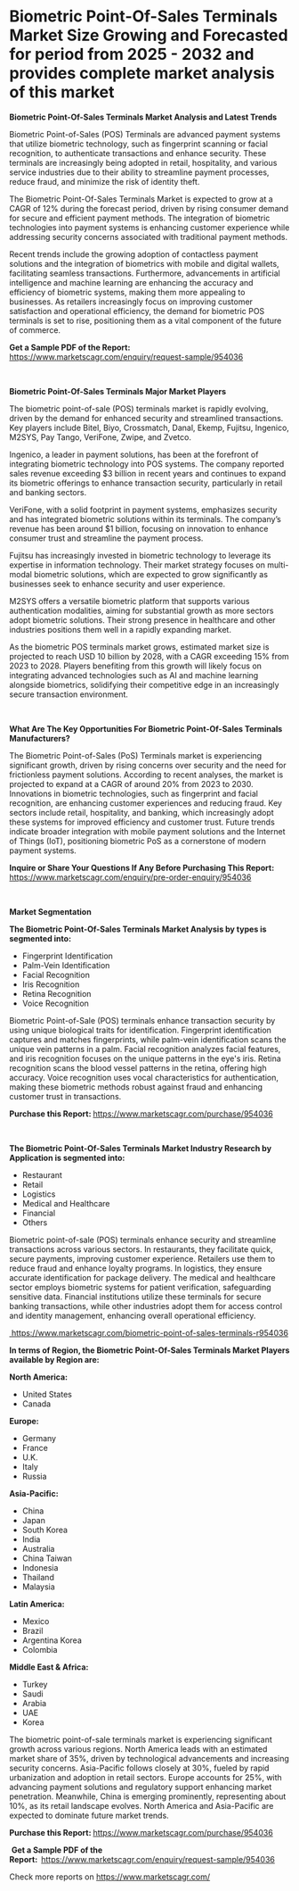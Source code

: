 <p><h1>Biometric Point-Of-Sales Terminals Market Size Growing and Forecasted for period from 2025 - 2032 and provides complete market analysis of this market</h1></p><p><strong>Biometric Point-Of-Sales Terminals Market Analysis and Latest Trends</strong></p>
<p><p>Biometric Point-of-Sales (POS) Terminals are advanced payment systems that utilize biometric technology, such as fingerprint scanning or facial recognition, to authenticate transactions and enhance security. These terminals are increasingly being adopted in retail, hospitality, and various service industries due to their ability to streamline payment processes, reduce fraud, and minimize the risk of identity theft.</p><p>The Biometric Point-Of-Sales Terminals Market is expected to grow at a CAGR of 12% during the forecast period, driven by rising consumer demand for secure and efficient payment methods. The integration of biometric technologies into payment systems is enhancing customer experience while addressing security concerns associated with traditional payment methods. </p><p>Recent trends include the growing adoption of contactless payment solutions and the integration of biometrics with mobile and digital wallets, facilitating seamless transactions. Furthermore, advancements in artificial intelligence and machine learning are enhancing the accuracy and efficiency of biometric systems, making them more appealing to businesses. As retailers increasingly focus on improving customer satisfaction and operational efficiency, the demand for biometric POS terminals is set to rise, positioning them as a vital component of the future of commerce.</p></p>
<p><strong>Get a Sample PDF of the Report:&nbsp;</strong> <a href="https://www.marketscagr.com/enquiry/request-sample/954036?utm_campaign=3510&utm_medium=2&utm_source=Github&utm_content=ia&utm_term=08042025&utm_id=biometric-point-of-sales-terminals">https://www.marketscagr.com/enquiry/request-sample/954036</a></p>
<p>&nbsp;</p>
<p><strong>Biometric Point-Of-Sales Terminals Major Market Players</strong></p>
<p><p>The biometric point-of-sale (POS) terminals market is rapidly evolving, driven by the demand for enhanced security and streamlined transactions. Key players include Bitel, Biyo, Crossmatch, Danal, Ekemp, Fujitsu, Ingenico, M2SYS, Pay Tango, VeriFone, Zwipe, and Zvetco.</p><p>Ingenico, a leader in payment solutions, has been at the forefront of integrating biometric technology into POS systems. The company reported sales revenue exceeding $3 billion in recent years and continues to expand its biometric offerings to enhance transaction security, particularly in retail and banking sectors.</p><p>VeriFone, with a solid footprint in payment systems, emphasizes security and has integrated biometric solutions within its terminals. The company’s revenue has been around $1 billion, focusing on innovation to enhance consumer trust and streamline the payment process.</p><p>Fujitsu has increasingly invested in biometric technology to leverage its expertise in information technology. Their market strategy focuses on multi-modal biometric solutions, which are expected to grow significantly as businesses seek to enhance security and user experience. </p><p>M2SYS offers a versatile biometric platform that supports various authentication modalities, aiming for substantial growth as more sectors adopt biometric solutions. Their strong presence in healthcare and other industries positions them well in a rapidly expanding market.</p><p>As the biometric POS terminals market grows, estimated market size is projected to reach USD 10 billion by 2028, with a CAGR exceeding 15% from 2023 to 2028. Players benefiting from this growth will likely focus on integrating advanced technologies such as AI and machine learning alongside biometrics, solidifying their competitive edge in an increasingly secure transaction environment.</p></p>
<p>&nbsp;</p>
<p><strong>What Are The Key Opportunities For Biometric Point-Of-Sales Terminals Manufacturers?</strong></p>
<p><p>The Biometric Point-of-Sales (PoS) Terminals market is experiencing significant growth, driven by rising concerns over security and the need for frictionless payment solutions. According to recent analyses, the market is projected to expand at a CAGR of around 20% from 2023 to 2030. Innovations in biometric technologies, such as fingerprint and facial recognition, are enhancing customer experiences and reducing fraud. Key sectors include retail, hospitality, and banking, which increasingly adopt these systems for improved efficiency and customer trust. Future trends indicate broader integration with mobile payment solutions and the Internet of Things (IoT), positioning biometric PoS as a cornerstone of modern payment systems.</p></p>
<p><strong>Inquire or Share Your Questions If Any Before Purchasing This Report:</strong> <a href="https://www.marketscagr.com/enquiry/pre-order-enquiry/954036?utm_campaign=3510&utm_medium=2&utm_source=Github&utm_content=ia&utm_term=08042025&utm_id=biometric-point-of-sales-terminals">https://www.marketscagr.com/enquiry/pre-order-enquiry/954036</a></p>
<p>&nbsp;</p>
<p><strong>Market Segmentation</strong></p>
<p><strong>The Biometric Point-Of-Sales Terminals Market Analysis by types is segmented into:</strong></p>
<p><ul><li>Fingerprint Identification</li><li>Palm-Vein Identification</li><li>Facial Recognition</li><li>Iris Recognition</li><li>Retina Recognition</li><li>Voice Recognition</li></ul></p>
<p><p>Biometric Point-of-Sale (POS) terminals enhance transaction security by using unique biological traits for identification. Fingerprint identification captures and matches fingerprints, while palm-vein identification scans the unique vein patterns in a palm. Facial recognition analyzes facial features, and iris recognition focuses on the unique patterns in the eye's iris. Retina recognition scans the blood vessel patterns in the retina, offering high accuracy. Voice recognition uses vocal characteristics for authentication, making these biometric methods robust against fraud and enhancing customer trust in transactions.</p></p>
<p><strong>Purchase this Report:&nbsp;</strong><a href="https://www.marketscagr.com/purchase/954036?utm_campaign=3510&utm_medium=2&utm_source=Github&utm_content=ia&utm_term=08042025&utm_id=biometric-point-of-sales-terminals">https://www.marketscagr.com/purchase/954036</a></p>
<p>&nbsp;</p>
<p><strong>The Biometric Point-Of-Sales Terminals Market Industry Research by Application is segmented into:</strong></p>
<p><ul><li>Restaurant</li><li>Retail</li><li>Logistics</li><li>Medical and Healthcare</li><li>Financial</li><li>Others</li></ul></p>
<p><p>Biometric point-of-sale (POS) terminals enhance security and streamline transactions across various sectors. In restaurants, they facilitate quick, secure payments, improving customer experience. Retailers use them to reduce fraud and enhance loyalty programs. In logistics, they ensure accurate identification for package delivery. The medical and healthcare sector employs biometric systems for patient verification, safeguarding sensitive data. Financial institutions utilize these terminals for secure banking transactions, while other industries adopt them for access control and identity management, enhancing overall operational efficiency.</p></p>
<p><a href="https://www.marketscagr.com/biometric-point-of-sales-terminals-r954036?utm_campaign=3510&utm_medium=2&utm_source=Github&utm_content=ia&utm_term=08042025&utm_id=biometric-point-of-sales-terminals">&nbsp;https://www.marketscagr.com/biometric-point-of-sales-terminals-r954036</a></p>
<p><strong>In terms of Region, the Biometric Point-Of-Sales Terminals Market Players available by Region are:</strong></p>
<p>
    <p> <strong> North America: </strong>
        <ul>
            <li>United States</li>
            <li>Canada</li>
        </ul>
        </p> 
    <p> <strong> Europe: </strong>
        <ul>
            <li>Germany</li>
            <li>France</li>
            <li>U.K.</li>
            <li>Italy</li>
            <li>Russia</li>
        </ul>
        </p> 
    <p> <strong> Asia-Pacific: </strong>
        <ul>
            <li>China</li>
            <li>Japan</li>
            <li>South Korea</li>
            <li>India</li>
            <li>Australia</li>
            <li>China Taiwan</li>
            <li>Indonesia</li>
            <li>Thailand</li>
            <li>Malaysia</li>
        </ul>
        </p> 
    <p> <strong> Latin America: </strong>
        <ul>
            <li>Mexico</li>
            <li>Brazil</li>
            <li>Argentina Korea</li>
            <li>Colombia</li>
        </ul>
        </p> 
    <p> <strong> Middle East & Africa: </strong>
        <ul>
            <li>Turkey</li>
            <li>Saudi</li>
            <li>Arabia</li>
            <li>UAE</li>
            <li>Korea</li>
        </ul>
    </p>
    </p>
<p><p>The biometric point-of-sale terminals market is experiencing significant growth across various regions. North America leads with an estimated market share of 35%, driven by technological advancements and increasing security concerns. Asia-Pacific follows closely at 30%, fueled by rapid urbanization and adoption in retail sectors. Europe accounts for 25%, with advancing payment solutions and regulatory support enhancing market penetration. Meanwhile, China is emerging prominently, representing about 10%, as its retail landscape evolves. North America and Asia-Pacific are expected to dominate future market trends.</p></p>
<p><strong>Purchase this Report: </strong><a href="https://www.marketscagr.com/purchase/954036?utm_campaign=3510&utm_medium=2&utm_source=Github&utm_content=ia&utm_term=08042025&utm_id=biometric-point-of-sales-terminals">https://www.marketscagr.com/purchase/954036</a></p>
<p>&nbsp;<strong>Get a Sample PDF of the Report:&nbsp;&nbsp;</strong><a href="https://www.marketscagr.com/enquiry/request-sample/954036?utm_campaign=3510&utm_medium=2&utm_source=Github&utm_content=ia&utm_term=08042025&utm_id=biometric-point-of-sales-terminals">https://www.marketscagr.com/enquiry/request-sample/954036</a></p>
<p><strong></strong></p>
<p>Check more reports on <a href="https://www.marketscagr.com/?utm_campaign=3510&utm_medium=2&utm_source=Github&utm_content=ia&utm_term=08042025&utm_id=biometric-point-of-sales-terminals">https://www.marketscagr.com/</a></p>
